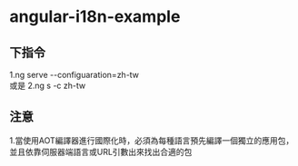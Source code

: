 # angular-i18n-example

## 下指令 
1.ng serve --configuaration=zh-tw</br> 或是
2.ng s -c zh-tw

## 注意
1.當使用AOT編譯器進行國際化時，必須為每種語言預先編譯一個獨立的應用包，並且依靠伺服器端語言或URL引數出來找出合適的包

